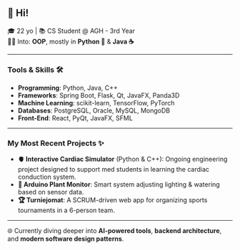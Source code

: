## 👋 Hi!

🎓 22 yo | 📚 CS Student @ AGH - 3rd Year  
👩‍💻 Into: **OOP**, mostly in **Python 🐍** & **Java ☕**

---

### Tools & Skills 🛠️
- **Programming**: Python, Java, C++
- **Frameworks**: Spring Boot, Flask, Qt, JavaFX, Panda3D  
- **Machine Learning**: scikit-learn, TensorFlow, PyTorch  
- **Databases**: PostgreSQL, Oracle, MySQL, MongoDB  
- **Front-End**: React, PyQt, JavaFX, SFML  
    
---

### My Most Recent Projects ✨
- **🫀 Interactive Cardiac Simulator** (Python & C++): Ongoing engineering project designed to support med students in learning the cardiac conduction system.
- **🌱 Arduino Plant Monitor**: Smart system adjusting lighting & watering based on sensor data.
- **🏆 Turniejomat**: A SCRUM-driven web app for organizing sports tournaments in a 6-person team.
---

🌐 Currently diving deeper into **AI-powered tools**, **backend architecture**, and **modern software design patterns**.
